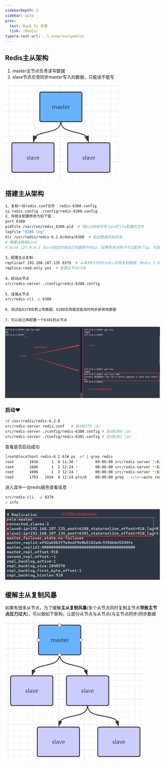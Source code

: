```yaml
---
sidebarDepth: 3
sidebar: auto
prev:
  text: Back To 目录
  link: /Redis/
typora-root-url: ..\.vuepress\public
---
```


## Redis主从架构

1. master主节点负责读写数据
2. slave节点负责同步master写入的数据，只能读不能写

![](/images/Redis/80584.png)



## **搭建主从架构**

```sh
1、复制一份redis.conf文件  redis-6380.config
cp redis.config ./config/redis-6380.config
2、将相关配置修改为如下值：
port 6380
pidfile /var/run/redis_6380.pid  # 把pid进程号写入pidfile配置的文件
logfile "6380.log"
dir /usr/redis/redis-6.2.6/data/6380  # 指定数据存放目录
# 需要注释掉bind
# bind 127.0.0.1（bind绑定的是自己机器网卡的ip，如果有多块网卡可以配多个ip，代表允许客户端通过机器的哪些网卡ip去访问，内网一般可以不配置bind，注释掉即可）

3、配置主从复制
replicaof 192.168.187.135 6379  # 从本机6379的redis实例复制数据，Redis 5.0之前使用slaveof
replica-read-only yes  # 配置从节点只读

4、启动从节点
src/redis-server ./config/redis-6380.config

5、连接从节点
src/redis-cli -p 6380

6、测试在6379实例上写数据，6380实例是否能及时同步新修改数据

7、可以自己再配置一个6381的从节点
```

![](/images/Redis/image-20211114094101521.png)

### 启动❤️

```sh
cd /usr/redis/redis-6.2.6
src/redis-server redis.conf   # 启动6379（主）
src/redis-server ./config/redis-6380.config # 启动6380（从）
src/redis-server ./config/redis-6381.config # 启动6381（从）
```

查看是否启动成功

```sh
[root@localhost redis-6.2.6]# ps -ef | grep redis
root       1616      1  0 11:30 ?        00:00:08 src/redis-server *:6379
root       1686      1  1 12:24 ?        00:00:00 src/redis-server *:6380
root       1696      1  2 12:24 ?        00:00:00 src/redis-server *:6381
root       1703   1654  0 12:24 pts/0    00:00:00 grep --color=auto redis
```

进入其中一台redis服务查看信息

```sh
src/redis-cli  -p 6379
> info
```

![image-20220809003502114](/images/Redis/image-20220809003502114.png)



## 缓解主从复制风暴

如果有很多从节点，为了缓解**主从复制风暴**(多个从节点同时复制主节点**导致主节点压力过大**)，可以做如下架构，让部分从节点与从节点(与主节点同步)同步数据

![](/images/Redis/102435.png)

